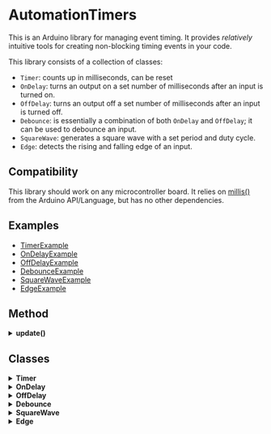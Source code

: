 # AutomationTimers
This is an Arduino library for managing event timing.
It provides *relatively* intuitive tools for creating non-blocking timing events in your code.

This library consists of a collection of classes:
- `Timer`: counts up in milliseconds, can be reset
- `OnDelay`: turns an output on a set number of milliseconds after an input is turned on.
- `OffDelay`: turns an output off a set number of milliseconds after an input is turned off.
- `Debounce`: is essentially a combination of both `OnDelay` and `OffDelay`; it can be used to debounce an input.
- `SquareWave`: generates a square wave with a set period and duty cycle.
- `Edge`: detects the rising and falling edge of an input.



## Compatibility
This library should work on any microcontroller board.
It relies on [millis()](https://docs.arduino.cc/language-reference/en/functions/time/millis/) from the Arduino API/Language, but has no other dependencies.



## Examples
- [TimerExample](https://github.com/CMB27/AutomationTimers/blob/main/examples/TimerExample/TimerExample.ino)
- [OnDelayExample](https://github.com/CMB27/AutomationTimers/blob/main/examples/OnDelayExample/OnDelayExample.ino)
- [OffDelayExample](https://github.com/CMB27/AutomationTimers/blob/main/examples/OffDelayExample/OffDelayExample.ino)
- [DebounceExample](https://github.com/CMB27/AutomationTimers/blob/main/examples/DebounceExample/DebounceExample.ino)
- [SquareWaveExample](https://github.com/CMB27/AutomationTimers/blob/main/examples/SquareWaveExample/SquareWaveExample.ino)
- [EdgeExample](https://github.com/CMB27/AutomationTimers/blob/main/examples/EdgeExample/EdgeExample.ino)



## Method

<details><summary id="automationtimers-update"><strong>update()</strong></summary><blockquote>

### Description
Updates the time for all classes in this library except `Edge`.
`Edge` is event based, not time based.
This is usually run once at the beginning of `loop()`.

### Syntax
`AutomationTimers.update()`

### Example
``` C++
#include <AutomationTimers.h>

void setup() {
  // run setup stuff here
}

void loop() {
  AutomationTimers.update();
  // run other loop stuff here
}
```
</blockquote></details>





## Classes



<details><summary id="timer"><strong>Timer</strong></summary><blockquote>

### Description
A `Timer` object acts like a read-only `unsigned long` that always counts up in milliseconds.
It can be reset to 0 using the `reset()` method.
The value of the `Timer` is prevented from overflowing; once the timer reaches the highest value a `unsigned long` can hold, it will stay there until reset.

### Example
``` C++
#include <AutomationTimers.h>

Timer myTimer;

void setup() {
  pinMode(2, INPUT_PULLUP);
  Serial.begin(9600);
}

void loop() {

  // AutomationTimers.update() is what actually updates the timer value.
  // It should be run once per loop.
  // It only needs to be run once, even when using multiple Timer objects.
  AutomationTimers.update();
  
  // If pin 2 is HIGH, the timer will be reset to 0, so the timer only counts up when pin 2 is LOW.
  if (digitalRead(2)) myTimer.reset();

  // This will print the timer value in milliseconds.
  Serial.println(myTimer);

  delay(50);
}
```

### Methods

<details><summary id="timer-constructor"><strong>Timer</strong> <em>constructor</em></summary><blockquote>

### Description
Creates a `Timer` object.

### Example
``` C++
Timer myTimer;
```

</blockquote></details>

<details><summary id="timer-operator"><strong>Timer</strong> <em>operator</em></summary><blockquote>

### Description
Returns the value of the timer in milliseconds.

### Returns
Data type: `unsigned long`.

### Example
``` C++
if (myTimer >= 2000) {
  // do something
}
```

</blockquote></details>

<details><summary id="timer-reset"><strong>reset()</strong></summary><blockquote>

### Description
Resets the timer to 0.

### Example
``` C++
if (myTimer >= 2000) {
  myTimer.reset();
  // do something else
}
```

</blockquote></details>


### Note
`Timer` is utilized in the `OnDelay`, `OffDelay`, and `Debounce` classes.

</blockquote></details>





<details><summary id="ondelay"><strong>OnDelay</strong></summary><blockquote>

### Description

```
INPUT:  ___/""""""""""""""""""\___
           |
OUTPUT: ___|_________/""""""""\___
           |         |
           |<-DELAY->|
```


### Methods

<details><summary id="ondelay-constructor"><strong>OnDelay</strong> <em>constructor</em></summary><blockquote>

### Description
Creates an `OnDelay` object.

### Syntax
`OnDelay(delay)`

### Parameter
`delay`: the delay in milliseconds to wait before setting the output `true`. Allowed data type: `unsigned long`.

### Example
``` C++
OnDelay myOnDelay(1000);
```

</blockquote></details>

<details><summary id="ondelay-operator"><strong>OnDelay</strong> <em>operator</em></summary><blockquote>

### Description
Returns the value of the output.

### Returns
Data type: `bool`.

### Example
``` C++
if (myOnDelay) {
  // do something
}
```

</blockquote></details>

<details><summary id="ondelay-update"><strong>update()</strong></summary><blockquote>

### Description
Updates the input of an `OnDelay` object.

### Syntax
`OnDelay.update(input)`

### Parameter
`input`: Allowed data type `bool`.

### Returns
The value of the output. Data type: `bool`.  
*Reading the output is optional.*

### Example
``` C++
bool output = myOnDelay.update(input);
```

</blockquote></details>


</blockquote></details>





<details><summary id="offdelay"><strong>OffDelay</strong></summary><blockquote>

### Description

```
INPUT:  ___/""""""""\_____________
                    |
OUTPUT: ___/""""""""|"""""""""\___
                    |         |
                    |<-DELAY->|
```


### Methods

<details><summary id="offdelay-constructor"><strong>OffDelay</strong> <em>constructor</em></summary><blockquote>

### Description
Creates an `OffDelay` object.

### Syntax
`OffDelay(delay)`

### Parameter
`delay`: the delay in milliseconds to wait before setting the output `false`. Allowed data type: `unsigned long`.

### Example
``` C++
OffDelay myOffDelay(1000);
```

</blockquote></details>

<details><summary id="offdelay-operator"><strong>OffDelay</strong> <em>operator</em></summary><blockquote>

### Description
Returns the value of the output.

### Returns
Data type: `bool`.

### Example
``` C++
if (myOffDelay == false) {
  // do something
}
```

</blockquote></details>

<details><summary id="offdelay-update"><strong>update()</strong></summary><blockquote>

### Description
Updates the input of an `OffDelay` object.

### Syntax
`OffDelay.update(input)`

### Parameter
`input`: Allowed data type `bool`.

### Returns
The value of the output. Data type: `bool`.  
*Reading the output is optional.*

### Example
``` C++
bool output = myOffDelay.update(input);
```

</blockquote></details>


</blockquote></details>





<details><summary id="debounce"><strong>Debounce</strong></summary><blockquote>

### Description

```
INPUT:  ___/""""""""""""""""""\_____________
           |                  |
OUTPUT: ___|_________/""""""""|"""""""""\___
           |         |        |         |
           |<-DELAY->|        |<-DELAY->|
```


### Methods

<details><summary id="debounce-constructor"><strong>Debounce</strong> <em>constructor</em></summary><blockquote>

### Description
Creates a `Debounce` object.

### Syntax
`Debounce(delay)`

### Parameter
`delay`: the delay in milliseconds to wait before setting the output `true` and the delay to wait before setting the output `false`. Allowed data type: `unsigned long`.

### Example
``` C++
Debounce myDebounce(1000);
```

</blockquote></details>

<details><summary id="debounce-operator"><strong>Debounce</strong> <em>operator</em></summary><blockquote>

### Description
Returns the value of the output.

### Returns
Data type: `bool`.

### Example
``` C++
if (myDebounce) {
  // do something
}
```

</blockquote></details>

<details><summary id="debounce-update"><strong>update()</strong></summary><blockquote>

### Description
Updates the input of an `Debounce` object.

### Syntax
`Debounce.update(input)`

### Parameter
`input`: Allowed data type `bool`.

### Returns
The value of the output. Data type: `bool`.  
*Reading the output is optional.*

### Example
``` C++
bool output = myDebounce.update(input);
```

</blockquote></details>


</blockquote></details>





<details><summary id="squarewave"><strong>SquareWave</strong></summary><blockquote>

### Description
Generates a square wave.

```
OUTPUT: ___/"""""""""""""\______________/"""
           |             |              |
           |<-ON PERIOD->|<-OFF PERIOD->|
           |                            |
           |<-------TOTAL PERIOD------->|
```
$`dutyCycle=\frac{onPeriod}{totalPeriod}`$


### Methods

<details><summary id="SquareWave-constructor"><strong>SquareWave</strong> <em>constructor</em></summary><blockquote>

### Description
Creates an `SquareWave` object.

### Syntax
- `SquareWave(totalPeriod, dutyCycle)`
- `SquareWave(onPeriod, offPeriod)`

### Parameters
- `totalPerid`: the total period of the square wave in milliseconds. Allowed data type: `unsigned long`.
- `dutyCycle`: the duty cycle of the squate wave. This should be less than `1` and greater than `0`. Allowed data type: `float`.
- `onPerid`: the period square wave is `true`/`HIGH` in milliseconds. Allowed data type: `unsigned long`.
- `offPerid`: the period square wave is `false`/`LOW` in milliseconds. Allowed data type: `unsigned long`.

### Example
``` C++
SquareWave myFirstSquareWave(2000, 0.5);
SquareWave mySecondSquareWave(1000, 1000);
```

</blockquote></details>

<details><summary id="SquareWave-operator"><strong>SquareWave</strong> <em>operator</em></summary><blockquote>

### Description
Returns the value of the output.

### Returns
Data type: `bool`.

### Example
``` C++
digitalWrite(LED_BUILTIN, mySquareWave);
```

</blockquote></details>


</blockquote></details>





<details><summary id="edge"><strong>Edge</strong></summary><blockquote>

### Description

```
INPUT:   ___/""""""""""\____
RISING:  ___/\______________
FALLING: ______________/\___
CHANGE:  ___/\_________/\___
```


### Methods

<details><summary id="edge-constructor"><strong>Edge</strong> <em>constructor</em></summary><blockquote>

### Description
Creates a `Edge` object.

### Example
``` C++
Edge myEdge;
```

</blockquote></details>

<details><summary id="edge-update"><strong>update()</strong></summary><blockquote>

### Description
Updates the input of an `Edge` object.

### Syntax
`Edge.update(input)`

### Parameter
`input`: Allowed data type `bool`.

### Returns
Nothing

### Example
``` C++
myEdge.update(input);
```

</blockquote></details>

<details><summary id="edge-rising"><strong>rising()</strong></summary><blockquote>

### Description
Returns `true` when a rising edge is detected on the input.

### Returns
Data type: `bool`.

### Example
``` C++
if (myEdge.rising()) {
  // do something
}
```

</blockquote></details>

<details><summary id="edge-falling"><strong>falling()</strong></summary><blockquote>

### Description
Returns `true` when a falling edge is detected on the input.

### Returns
Data type: `bool`.

### Example
``` C++
if (myEdge.falling()) {
  // do something
}
```

</blockquote></details>

<details><summary id="edge-change"><strong>change()</strong></summary><blockquote>

### Description
Returns `true` when a change is detected on the input.

### Returns
Data type: `bool`.

### Example
``` C++
if (myEdge.change()) {
  // do something
}
```

</blockquote></details>


</blockquote></details>